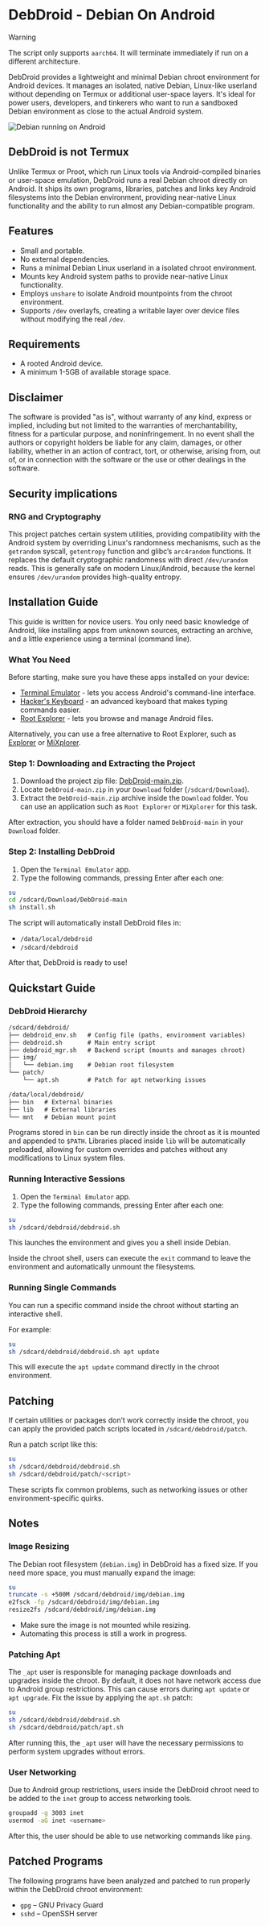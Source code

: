# DebDroid - Debian On Android

> [!WARNING]
> The script only supports `aarch64`. It will terminate immediately if run on a different architecture.

DebDroid provides a lightweight and minimal Debian chroot environment for Android devices. It manages an isolated, native Debian, Linux-like userland without depending on Termux or additional user-space layers. It's ideal for power users, developers, and tinkerers who want to run a sandboxed Debian environment as close to the actual Android system.

![Debian running on Android](debian.jpg)

## DebDroid is not Termux

Unlike Termux or Proot, which run Linux tools via Android-compiled binaries or user-space emulation, DebDroid runs a real Debian chroot directly on Android. It ships its own programs, libraries, patches and links key Android filesystems into the Debian environment, providing near-native Linux functionality and the ability to run almost any Debian-compatible program.

## Features

- Small and portable.
- No external dependencies.
- Runs a minimal Debian Linux userland in a isolated chroot environment.
- Mounts key Android system paths to provide near-native Linux functionality.
- Employs `unshare` to isolate Android mountpoints from the chroot environment.
- Supports `/dev` overlayfs, creating a writable layer over device files without modifying the real `/dev`.

## Requirements

- A rooted Android device.
- A minimum 1-5GB of available storage space.

## Disclaimer

The software is provided "as is", without warranty of any kind, express or implied, including but not limited to the warranties of merchantability, fitness for a particular purpose, and noninfringement. In no event shall the authors or copyright holders be liable for any claim, damages, or other liability, whether in an action of contract, tort, or otherwise, arising from, out of, or in connection with the software or the use or other dealings in the software.

## Security implications

### RNG and Cryptography

This project patches certain system utilities, providing compatibility with the Android system by overriding Linux's randomness mechanisms, such as the `getrandom` syscall, `getentropy` function and glibc’s `arc4random` functions. It replaces the default cryptographic randomness with direct `/dev/urandom` reads. This is generally safe on modern Linux/Android, because the kernel ensures `/dev/urandom` provides high-quality entropy.

## Installation Guide

This guide is written for novice users. You only need basic knowledge of Android, like installing apps from unknown sources, extracting an archive, and a little experience using a terminal (command line).

### What You Need

Before starting, make sure you have these apps installed on your device:

- [Terminal Emulator](apk/TerminalEmulator.apk) - lets you access Android's command-line interface.
- [Hacker's Keyboard](apk/HackersKeyboard.apk) - an advanced keyboard that makes typing commands easier.
- [Root Explorer](https://play.google.com/store/apps/details?id=com.speedsoftware.rootexplorer&hl=en-US) - lets you browse and manage Android files.

Alternatively, you can use a free alternative to Root Explorer, such as [Explorer](https://play.google.com/store/apps/details?id=com.speedsoftware.explorer&hl=en-US) or [MiXplorer](https://play.google.com/store/apps/details?id=com.mixplorer.silver).

### Step 1: Downloading and Extracting the Project

1. Download the project zip file: [DebDroid-main.zip](https://github.com/NICUP14/DebDroid/archive/refs/heads/main.zip).
2. Locate `DebDroid-main.zip` in your `Download` folder (`/sdcard/Download`).
3. Extract the `DebDroid-main.zip` archive inside the `Download` folder. You can use an application such as `Root Explorer` or `MiXplorer` for this task.

After extraction, you should have a folder named `DebDroid-main` in your `Download` folder.

### Step 2: Installing DebDroid

1. Open the `Terminal Emulator` app.
2. Type the following commands, pressing Enter after each one:

```bash
su
cd /sdcard/Download/DebDroid-main
sh install.sh
```

The script will automatically install DebDroid files in:

- `/data/local/debdroid`
- `/sdcard/debdroid`

After that, DebDroid is ready to use!

## Quickstart Guide

### DebDroid Hierarchy

```txt
/sdcard/debdroid/
├── debdroid_env.sh   # Config file (paths, environment variables)
├── debdroid.sh       # Main entry script
├── debdroid_mgr.sh   # Backend script (mounts and manages chroot)
├── img/
│   └── debian.img    # Debian root filesystem
└── patch/
    └── apt.sh        # Patch for apt networking issues
```

```txt
/data/local/debdroid/
├── bin   # External binaries
├── lib   # External libraries
└── mnt   # Debian mount point
```

Programs stored in `bin` can be run directly inside the chroot as it is mounted and appended to `$PATH`. Libraries placed inside `lib` will be automatically preloaded, allowing for custom overrides and patches without any modifications to Linux system files.

### Running Interactive Sessions

1. Open the `Terminal Emulator` app.
2. Type the following commands, pressing Enter after each one:

```bash
su
sh /sdcard/debdroid/debdroid.sh
```

This launches the environment and gives you a shell inside Debian.

Inside the chroot shell, users can execute the `exit` command to leave the environment and automatically unmount the filesystems.

### Running Single Commands

You can run a specific command inside the chroot without starting an interactive shell.

For example:

```bash
su
sh /sdcard/debdroid/debdroid.sh apt update
```

This will execute the `apt update` command directly in the chroot environment.

## Patching

If certain utilities or packages don’t work correctly inside the chroot, you can apply the provided patch scripts located in `/sdcard/debdroid/patch`.

Run a patch script like this:

```bash
su
sh /sdcard/debdroid/debdroid.sh
sh /sdcard/debdroid/patch/<script>
```

These scripts fix common problems, such as networking issues or other environment-specific quirks.

## Notes

### Image Resizing

The Debian root filesystem (`debian.img`) in DebDroid has a fixed size. If you need more space, you must manually expand the image:

```bash
su
truncate -s +500M /sdcard/debdroid/img/debian.img
e2fsck -fp /sdcard/debdroid/img/debian.img
resize2fs /sdcard/debdroid/img/debian.img
```

- Make sure the image is not mounted while resizing.
- Automating this process is still a work in progress.

### Patching Apt

The `_apt` user is responsible for managing package downloads and upgrades inside the chroot. By default, it does not have network access due to Android group restrictions. This can cause errors during `apt update` or `apt upgrade`. Fix the issue by applying the `apt.sh` patch:

```bash
su
sh /sdcard/debdroid/debdroid.sh
sh /sdcard/debdroid/patch/apt.sh
```

After running this, the `_apt` user will have the necessary permissions to perform system upgrades without errors.

### User Networking

Due to Android group restrictions, users inside the DebDroid chroot need to be added to the `inet` group to access networking tools.

```bash
groupadd -g 3003 inet
usermod -aG inet <username>
```

After this, the user should be able to use networking commands like `ping`.

## Patched Programs

The following programs have been analyzed and patched to run properly within the DebDroid chroot environment:

- `gpg` – GNU Privacy Guard
- `sshd` – OpenSSH server
